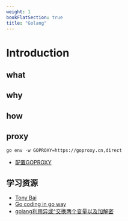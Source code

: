 ```yaml
---
weight: 1
bookFlatSection: true
title: "Golang"
---
```


# Introduction

## what

## why

## how

## proxy
```shell
go env -w GOPROXY=https://goproxy.cn,direct
```

* [配置GOPROXY](https://blog.csdn.net/nlcexiyue/article/details/121098353)

## 学习资源
* [Tony Bai](https://tonybai.com/articles/)
* [Go coding in go way](https://tonybai.com/2017/04/20/go-coding-in-go-way/)
* [golang利用异或^交换两个变量以及加解密](https://blog.csdn.net/lengyue1084/article/details/125231741)